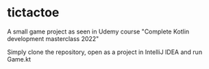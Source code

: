 # tictactoe
A small game project as seen in Udemy course "Complete Kotlin development masterclass 2022"

Simply clone the repository, open as a project in IntelliJ IDEA and run Game.kt
